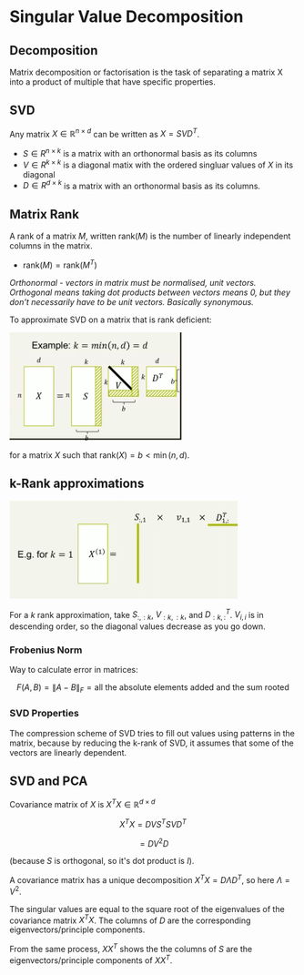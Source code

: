 # Singular Value Decomposition

## Decomposition

Matrix decomposition or factorisation is the task of separating a matrix X into a product of multiple that have specific properties.

## SVD

Any matrix $X \in \mathbb {R} ^{n \times d}$ can be written as $X = SVD^T$.

- $S \in {R} ^{n \times k}$ is a matrix with an orthonormal basis as its columns
- $V \in {R} ^{k \times k}$ is a diagonal matix with the ordered singluar values of $X$ in its diagonal
- $D \in {R} ^{d \times k}$ is a matrix with an orthonormal basis as its columns.

## Matrix Rank

A rank of a matrix $M$, written $\text {rank} (M)$ is the number of linearly independent columns in the matrix. 
- $\text {rank} (M) = \text {rank} (M^T)$

*Orthonormal - vectors in matrix must be normalised, unit vectors. Orthogonal means taking dot products between vectors means 0, but they don't necessarily have to be unit vectors. Basically synonymous.*

To approximate SVD on a matrix that is rank deficient:

![](assets/2025-02-03-09-54-49.png)

for a matrix $X$ such that $\text {rank} (X) = b < \min(n,d)$.

## k-Rank approximations

![](assets/2025-02-03-10-00-26.png)

For a $k$ rank approximation, take $S_{:, :k}$, $V_{:k, :k}$, and $D_{:k, :}^T$. $V_{i,i}$ is in descending order, so the diagonal values decrease as you go down. 

### Frobenius Norm

Way to calculate error in matrices:

$$F(A,B) = \left \| A - B \right \| _F = \text {all the absolute elements added and the sum rooted}$$

### SVD Properties

The compression scheme of SVD tries to fill out values using patterns in the matrix, because by reducing the k-rank of SVD, it assumes that some of the vectors are linearly dependent.

## SVD and PCA

Covariance matrix of $X$ is $X^TX \in \mathbb{R} ^{d \times d}$

$$X^TX = DVS^TSVD^T$$

$$= DV^2D$$ 

(because $S$ is orthogonal, so it's dot product is $I$).

A covariance matrix has a unique decomposition $X^TX = D \Lambda D^T$, so here $\Lambda = V^2$.

The singular values are equal to the square root of the eigenvalues of the covariance matrix $X^TX$. The columns of $D$ are the corresponding eigenvectors/principle components. 

From the same process, $XX^T$ shows the the columns of $S$ are the eigenvectors/principle components of $XX^T$. 